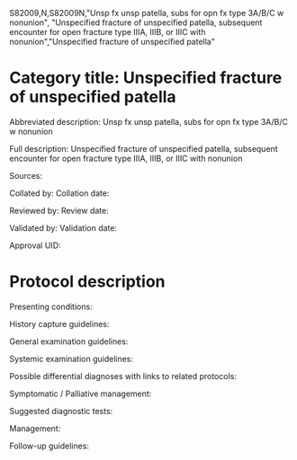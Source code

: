 S82009,N,S82009N,"Unsp fx unsp patella, subs for opn fx type 3A/B/C w nonunion", "Unspecified fracture of unspecified patella, subsequent encounter for open fracture type IIIA, IIIB, or IIIC with nonunion","Unspecified fracture of unspecified patella"
# Category title: Unspecified fracture of unspecified patella

Abbreviated description: Unsp fx unsp patella, subs for opn fx type 3A/B/C w nonunion

Full description: Unspecified fracture of unspecified patella, subsequent encounter for open fracture type IIIA, IIIB, or IIIC with nonunion

Sources:

Collated by:
Collation date:

Reviewed by:
Review date:

Validated by:
Validation date:

Approval UID:

# Protocol description

Presenting conditions:

History capture guidelines:

General examination guidelines:

Systemic examination guidelines:

Possible differential diagnoses with links to related protocols:

Symptomatic / Palliative management:

Suggested diagnostic tests:

Management:

Follow-up guidelines:
